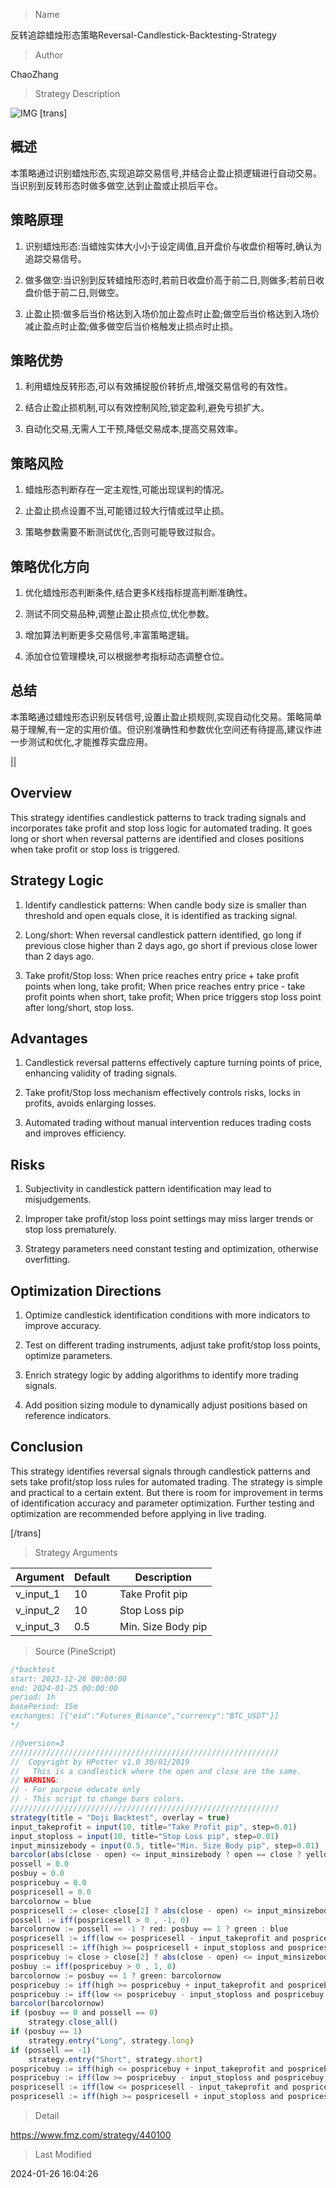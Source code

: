 
> Name

反转追踪蜡烛形态策略Reversal-Candlestick-Backtesting-Strategy

> Author

ChaoZhang

> Strategy Description

![IMG](https://www.fmz.com/upload/asset/7f07f6bbf203fc7150.png)
 [trans]
## 概述 

本策略通过识别蜡烛形态,实现追踪交易信号,并结合止盈止损逻辑进行自动交易。当识别到反转形态时做多做空,达到止盈或止损后平仓。

## 策略原理

1. 识别蜡烛形态:当蜡烛实体大小小于设定阈值,且开盘价与收盘价相等时,确认为追踪交易信号。

2. 做多做空:当识别到反转蜡烛形态时,若前日收盘价高于前二日,则做多;若前日收盘价低于前二日,则做空。

3. 止盈止损:做多后当价格达到入场价加止盈点时止盈;做空后当价格达到入场价减止盈点时止盈;做多做空后当价格触发止损点时止损。

## 策略优势

1. 利用蜡烛反转形态,可以有效捕捉股价转折点,增强交易信号的有效性。

2. 结合止盈止损机制,可以有效控制风险,锁定盈利,避免亏损扩大。

3. 自动化交易,无需人工干预,降低交易成本,提高交易效率。

## 策略风险 

1. 蜡烛形态判断存在一定主观性,可能出现误判的情况。

2. 止盈止损点设置不当,可能错过较大行情或过早止损。

3. 策略参数需要不断测试优化,否则可能导致过拟合。

## 策略优化方向

1. 优化蜡烛形态判断条件,结合更多K线指标提高判断准确性。

2. 测试不同交易品种,调整止盈止损点位,优化参数。 

3. 增加算法判断更多交易信号,丰富策略逻辑。

4. 添加仓位管理模块,可以根据参考指标动态调整仓位。

## 总结

本策略通过蜡烛形态识别反转信号,设置止盈止损规则,实现自动化交易。策略简单易于理解,有一定的实用价值。但识别准确性和参数优化空间还有待提高,建议作进一步测试和优化,才能推荐实盘应用。

||

## Overview

This strategy identifies candlestick patterns to track trading signals and incorporates take profit and stop loss logic for automated trading. It goes long or short when reversal patterns are identified and closes positions when take profit or stop loss is triggered.  

## Strategy Logic

1. Identify candlestick patterns: When candle body size is smaller than threshold and open equals close, it is identified as tracking signal.

2. Long/short: When reversal candlestick pattern identified, go long if previous close higher than 2 days ago, go short if previous close lower than 2 days ago.  

3. Take profit/Stop loss: When price reaches entry price + take profit points when long, take profit; When price reaches entry price - take profit points when short, take profit; When price triggers stop loss point after long/short, stop loss.

## Advantages

1. Candlestick reversal patterns effectively capture turning points of price, enhancing validity of trading signals.  

2. Take profit/Stop loss mechanism effectively controls risks, locks in profits, avoids enlarging losses.

3. Automated trading without manual intervention reduces trading costs and improves efficiency.

## Risks

1. Subjectivity in candlestick pattern identification may lead to misjudgements.  

2. Improper take profit/stop loss point settings may miss larger trends or stop loss prematurely.

3. Strategy parameters need constant testing and optimization, otherwise overfitting.

## Optimization Directions 

1. Optimize candlestick identification conditions with more indicators to improve accuracy.

2. Test on different trading instruments, adjust take profit/stop loss points, optimize parameters.

3. Enrich strategy logic by adding algorithms to identify more trading signals. 

4. Add position sizing module to dynamically adjust positions based on reference indicators.

## Conclusion

This strategy identifies reversal signals through candlestick patterns and sets take profit/stop loss rules for automated trading. The strategy is simple and practical to a certain extent. But there is room for improvement in terms of identification accuracy and parameter optimization. Further testing and optimization are recommended before applying in live trading.

[/trans]

> Strategy Arguments



|Argument|Default|Description|
|----|----|----|
|v_input_1|10|Take Profit pip|
|v_input_2|10|Stop Loss pip|
|v_input_3|0.5|Min. Size Body pip|


> Source (PineScript)

``` javascript
/*backtest
start: 2023-12-26 00:00:00
end: 2024-01-25 00:00:00
period: 1h
basePeriod: 15m
exchanges: [{"eid":"Futures_Binance","currency":"BTC_USDT"}]
*/

//@version=3
////////////////////////////////////////////////////////////
//  Copyright by HPotter v1.0 30/01/2019
//   This is a candlestick where the open and close are the same. 
// WARNING:
// - For purpose educate only
// - This script to change bars colors.
////////////////////////////////////////////////////////////
strategy(title = "Doji Backtest", overlay = true)
input_takeprofit = input(10, title="Take Profit pip", step=0.01)
input_stoploss = input(10, title="Stop Loss pip", step=0.01)
input_minsizebody = input(0.5, title="Min. Size Body pip", step=0.01)
barcolor(abs(close - open) <= input_minsizebody ? open == close ? yellow : na : na)
possell = 0.0
posbuy = 0.0
pospricebuy = 0.0
pospricesell = 0.0
barcolornow = blue
pospricesell := close< close[2] ? abs(close - open) <= input_minsizebody ? open == close ? close : nz(pospricesell[1], 0) : nz(pospricesell[1], 0) : nz(pospricesell[1], 0) 
possell := iff(pospricesell > 0 , -1, 0)
barcolornow := possell == -1 ? red: posbuy == 1 ? green : blue 
pospricesell := iff(low <= pospricesell - input_takeprofit and pospricesell > 0, 0 ,  nz(pospricesell, 0))
pospricesell := iff(high >= pospricesell + input_stoploss and pospricesell > 0, 0 ,  nz(pospricesell, 0))
pospricebuy := close > close[2] ? abs(close - open) <= input_minsizebody ? open == close ? close : nz(pospricebuy[1], 0) : nz(pospricebuy[1], 0) : nz(pospricebuy[1], 0) 
posbuy := iff(pospricebuy > 0 , 1, 0)
barcolornow := posbuy == 1 ? green: barcolornow
pospricebuy := iff(high >= pospricebuy + input_takeprofit and pospricebuy > 0, 0 ,  nz(pospricebuy, 0))
pospricebuy := iff(low <= pospricebuy - input_stoploss and pospricebuy > 0, 0 ,  nz(pospricebuy, 0))
barcolor(barcolornow)
if (posbuy == 0 and possell == 0) 
    strategy.close_all()
if (posbuy == 1)
    strategy.entry("Long", strategy.long)
if (possell == -1)
    strategy.entry("Short", strategy.short)	   	    
pospricebuy := iff(high <= pospricebuy + input_takeprofit and pospricebuy > 0, 0 ,  nz(pospricebuy, 0))
pospricebuy := iff(low >= pospricebuy - input_stoploss and pospricebuy > 0, 0 ,  nz(pospricebuy, 0))
pospricesell := iff(low <= pospricesell - input_takeprofit and pospricesell > 0, 0 ,  nz(pospricesell, 0))
pospricesell := iff(high >= pospricesell + input_stoploss and pospricesell > 0, 0 ,  nz(pospricesell, 0))

```

> Detail

https://www.fmz.com/strategy/440100

> Last Modified

2024-01-26 16:04:26
